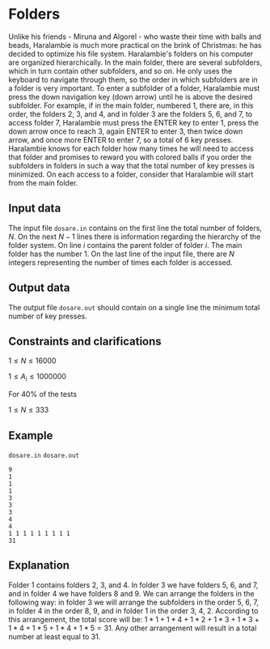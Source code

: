 # Folders

Unlike his friends - Miruna and Algorel - who waste their time with balls and beads, Haralambie is much more practical on the brink of Christmas: he has decided to optimize his file system. Haralambie's folders on his computer are organized hierarchically. In the main folder, there are several subfolders, which in turn contain other subfolders, and so on. He only uses the keyboard to navigate through them, so the order in which subfolders are in a folder is very important. To enter a subfolder of a folder, Haralambie must press the down navigation key (down arrow) until he is above the desired subfolder. For example, if in the main folder, numbered $1$, there are, in this order, the folders $2$, $3$, and $4$, and in folder $3$ are the folders $5$, $6$, and $7$, to access folder $7$, Haralambie must press the $\text{ENTER}$ key to enter $1$, press the down arrow once to reach $3$, again $\text{ENTER}$ to enter $3$, then twice down arrow, and once more $\text{ENTER}$ to enter $7$, so a total of $6$ key presses. Haralambie knows for each folder how many times he will need to access that folder and promises to reward you with colored balls if you order the subfolders in folders in such a way that the total number of key presses is minimized. On each access to a folder, consider that Haralambie will start from the main folder.

## Input data

The input file `dosare.in` contains on the first line the total number of folders, $N$. On the next $N - 1$ lines there is information regarding the hierarchy of the folder system. On line $i$ contains the parent folder of folder $i$. The main folder has the number $1$. On the last line of the input file, there are $N$ integers representing the number of times each folder is accessed.

## Output data

The output file `dosare.out` should contain on a single line the minimum total number of key presses.

## Constraints and clarifications

$1 \leq N \leq 16000$

$1 \leq A_i \leq 1000000$

For $40\%$ of the tests

$1 \leq N \leq 333$

## Example

`dosare.in`             `dosare.out`

```
9    
1    
1    
1    
3    
3    
3    
4    
4    
1 1 1 1 1 1 1 1 1    
31    
```

## Explanation

Folder $1$ contains folders $2$, $3$, and $4$. In folder $3$ we have folders $5$, $6$, and $7$, and in folder $4$ we have folders $8$ and $9$. We can arrange the folders in the following way: in folder $3$ we will arrange the subfolders in the order $5$, $6$, $7$, in folder $4$ in the order $8$, $9$, and in folder $1$ in the order $3$, $4$, $2$. According to this arrangement, the total score will be: $1*1 + 1*4 + 1*2 + 1*3 + 1*3 + 1*4 + 1*5 + 1*4 + 1*5 = 31$. Any other arrangement will result in a total number at least equal to $31$.